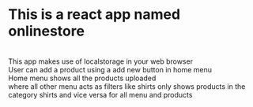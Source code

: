 <h1>This is a react app named onlinestore</h1><br>
This app makes use of localstorage in your web browser<br>
User can add a product using a add new button in home menu<br>
Home menu shows all the products uploaded<br>
where all other menu acts as filters like shirts only shows products in the category shirts and vice versa for all menu and products
